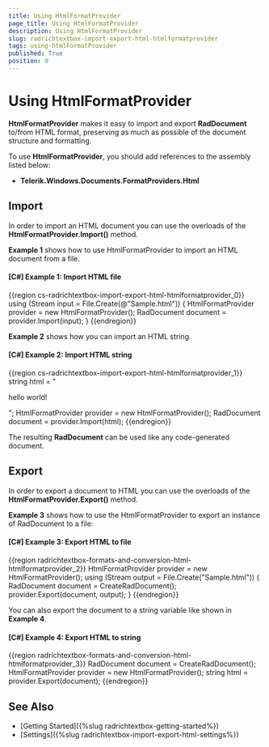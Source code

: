 ```yaml
---
title: Using HtmlFormatProvider
page_title: Using HtmlFormatProvider
description: Using HtmlFormatProvider
slug: radrichtextbox-import-export-html-htmlformatprovider
tags: using-htmlFormatProvider
published: True
position: 0
---
```


# Using HtmlFormatProvider

__HtmlFormatProvider__ makes it easy to import and export __RadDocument__ to/from HTML format, preserving as much as possible of the document structure and formatting.

To use __HtmlFormatProvider__, you should add references to the assembly listed below:

* __Telerik.Windows.Documents.FormatProviders.Html__

## Import

In order to import an HTML document you can use the overloads of the __HtmlFormatProvider.Import()__ method.

__Example 1__ shows how to use HtmlFormatProvider to import an HTML document from a file.

#### __[C#] Example 1: Import HTML file__

{{region cs-radrichtextbox-import-export-html-htmlformatprovider_0}}
    using (Stream input = File.Create(@"Sample.html"))
    {
        HtmlFormatProvider provider = new HtmlFormatProvider();
        RadDocument document = provider.Import(input);
    }
{{endregion}}

__Example 2__ shows how you can import an HTML string.
 
#### __[C#] Example 2: Import HTML string__

{{region cs-radrichtextbox-import-export-html-htmlformatprovider_1}}
    string html = "<p>hello world!</p>";
    HtmlFormatProvider provider = new HtmlFormatProvider();
    RadDocument document = provider.Import(html);
{{endregion}}

The resulting __RadDocument__ can be used like any code-generated document.
        
## Export

In order to export a document to HTML you can use the overloads of the __HtmlFormatProvider.Export()__ method.

__Example 3__ shows how to use the HtmlFormatProvider to export an instance of RadDocument to a file:

#### __[C#] Example 3: Export HTML to file__

{{region radrichtextbox-formats-and-conversion-html-htmlformatprovider_2}}
    HtmlFormatProvider provider = new HtmlFormatProvider();
    using (Stream output = File.Create("Sample.html"))
    {
        RadDocument document = CreateRadDocument();
        provider.Export(document, output);
    }
{{endregion}}

You can also export the document to a string variable like shown in __Example 4__.

#### __[C#] Example 4: Export HTML to string__

{{region radrichtextbox-formats-and-conversion-html-htmlformatprovider_3}}
    RadDocument document = CreateRadDocument();
    HtmlFormatProvider provider = new HtmlFormatProvider();
    string html = provider.Export(document);
{{endregion}}

## See Also

 * [Getting Started]({%slug radrichtextbox-getting-started%})
 * [Settings]({%slug radrichtextbox-import-export-html-settings%}) 